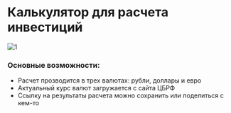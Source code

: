 # Калькулятор для расчета инвестиций
![1](https://user-images.githubusercontent.com/95852837/170821027-c52ee140-ef61-41f1-a536-27986828970f.png)
### Основные возможности:
* Расчет прозводится в трех валютах: рубли, доллары и евро
* Актуальный курс валют загружается с сайта ЦБРФ
* Ссылку на результаты расчета можно сохранить или поделиться с кем-то
